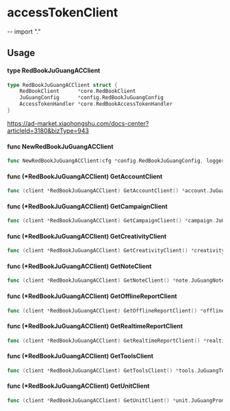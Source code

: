 # accessTokenClient
--
    import "."


## Usage

#### type RedBookJuGuangACClient

```go
type RedBookJuGuangACClient struct {
	RedBookClient      *core.RedBookClient
	JuGuangConfig      *config.RedBookJuGuangConfig
	AccessTokenHandler *core.RedBookAccessTokenHandler
}
```

https://ad-market.xiaohongshu.com/docs-center?articleId=3180&bizType=943

#### func  NewRedBookJuGuangACClient

```go
func NewRedBookJuGuangACClient(cfg *config.RedBookJuGuangConfig, logger *logger.Logger, cache cache.ICache) (*RedBookJuGuangACClient, error)
```

#### func (*RedBookJuGuangACClient) GetAccountClient

```go
func (client *RedBookJuGuangACClient) GetAccountClient() *account.JuGuangAccountClient
```

#### func (*RedBookJuGuangACClient) GetCampaignClient

```go
func (client *RedBookJuGuangACClient) GetCampaignClient() *campaign.JuGuangPromoteCampaignClient
```

#### func (*RedBookJuGuangACClient) GetCreativityClient

```go
func (client *RedBookJuGuangACClient) GetCreativityClient() *creativity.JuGuangPromoteCreativityClient
```

#### func (*RedBookJuGuangACClient) GetNoteClient

```go
func (client *RedBookJuGuangACClient) GetNoteClient() *note.JuGuangNoteClient
```

#### func (*RedBookJuGuangACClient) GetOfflineReportClient

```go
func (client *RedBookJuGuangACClient) GetOfflineReportClient() *offline.JuGuangDataReportOfflineClient
```

#### func (*RedBookJuGuangACClient) GetRealtimeReportClient

```go
func (client *RedBookJuGuangACClient) GetRealtimeReportClient() *realtime.JuGuangDataReportRealtimeClient
```

#### func (*RedBookJuGuangACClient) GetToolsClient

```go
func (client *RedBookJuGuangACClient) GetToolsClient() *tools.JuGuangToolClient
```

#### func (*RedBookJuGuangACClient) GetUnitClient

```go
func (client *RedBookJuGuangACClient) GetUnitClient() *unit.JuGuangPromoteUnitClient
```
